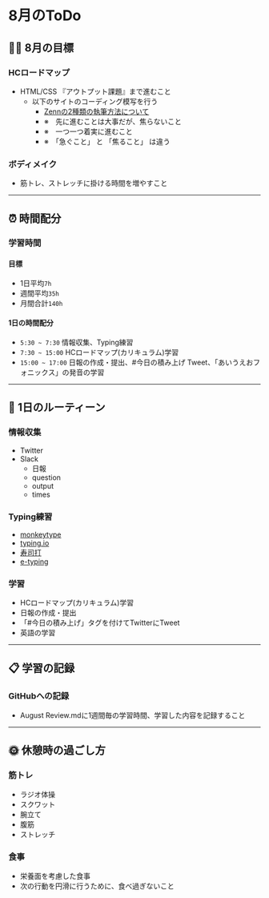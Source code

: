 # 8月のToDo
## 🏋🏻 8月の目標
### HCロードマップ
- HTML/CSS 『アウトプット課題』まで進むこと
  - 以下のサイトのコーディング模写を行う
    - [Zennの2種類の執筆方法について](https://zenn.dev/zenn/articles/editor-guide )
    - ※　先に進むことは大事だが、焦らないこと
    - ※　一つ一つ着実に進むこと
    - ※　「急ぐこと」 と 「焦ること」 は違う
### ボディメイク
- 筋トレ、ストレッチに掛ける時間を増やすこと
---
## ⏰ 時間配分
### 学習時間
#### 目標
- 1日平均`7h`
- 週間平均`35h`
- 月間合計`140h`
#### 1日の時間配分
- `5:30 ~ 7:30` 情報収集、Typing練習
- `7:30 ~ 15:00` HCロードマップ(カリキュラム)学習
- `15:00 ~ 17:00` 日報の作成・提出、#今日の積み上げ Tweet、「あいうえおフォニックス」の発音の学習
---
## 🕺 1日のルーティーン
### 情報収集
- Twitter
- Slack
  - 日報
  - question
  - output
  - times
### Typing練習
- [monkeytype](https://monkeytype.com)
- [typing.io](https://typing.io)
- [寿司打](https://sushida.net/play.html)
- [e-typing](https://www.e-typing.ne.jp)
### 学習
- HCロードマップ(カリキュラム)学習
- 日報の作成・提出
- 「#今日の積み上げ」タグを付けてTwitterにTweet
- 英語の学習
---
## 📋 学習の記録
### GitHubへの記録
- August Review.mdに1週間毎の学習時間、学習した内容を記録すること
---
## 🌞 休憩時の過ごし方
### 筋トレ
- ラジオ体操
- スクワット
- 腕立て
- 腹筋
- ストレッチ
### 食事
- 栄養面を考慮した食事
- 次の行動を円滑に行うために、食べ過ぎないこと
